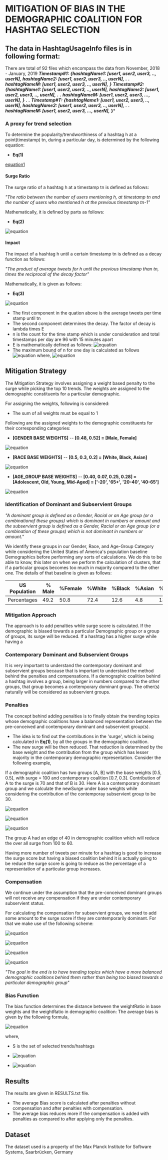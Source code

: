 # MITIGATION OF BIAS IN THE DEMOGRAPHIC COALITION FOR HASHTAG SELECTION

## The data in HashtagUsageInfo files is in following format:
There are total of 92 files which encompass the data from November, 2018 - January, 2019 
***Timestamp#1:***
***{hashtagName1: [user1, user2, user3, .., userN],***
***hashtagName2: [user1, user2, user3, .., userN],***
***.***
***.***
***hashtagNameM: [user1, user2, user3, .., userN],***
***}***
***Timestamp#2:***
***{hashtagName1: [user1, user2, user3, .., userN],***
***hashtagName2: [user1, user2, user3, .., userN],***
***.***
***.***
***hashtagNameM: [user1, user2, user3, ..., userN],***
***}***
***.***
***.***
***Timestamp#T:*** 
***{hashtagName1: [user1, user2, user3, .., userN],***
***hashtagName2: [user1, user2, user3, .., userN],***
***.***
***.***
***hashtagNameM: [user1, user2, user3, ..., userN],***
**}*** 

### A proxy for trend selection

To determine the popularity/trendworthiness of a hashtag h at a point(timestamp) tn, during a particular day, is determined by the following equation:

- **Eq(1)**

[equation1](http://www.sciweavers.org/upload/Tex2Img_1598621917/render.png)


#### Surge Ratio

The surge ratio of a hashtag h at a timestamp tn is defined as follows:

*"The ratio between the number of users mentioning h, at timestamp tn and the number of users who mentioned h at the previous timestamp tn-1"*

Mathematically, it is defined by parts as follows:

- **Eq(2)**

![equation](http://www.sciweavers.org/upload/Tex2Img_1598622921/render.png)


#### Impact

The impact of a hashtag h until a certain timestamp tn is defined as a decay function as follows:

*"The product of average tweets for h until the previous timestamp than tn, times the reciprocal of the decay factor"*

Mathematically, it is given as follows:

- **Eq(3)**

![equation](http://www.sciweavers.org/upload/Tex2Img_1598624614/render.png)


  - The first component in the quation above is the average tweets per time stamp until tn
  - The second component determines the decay. The factor of decay is lambda times E
  - n is the count for the time stamp which is under consideration and total timestamps per day are 96 with 15 minutes apart
  - E is mathematically defined as follows:
  ![equation](http://www.sciweavers.org/upload/Tex2Img_1598625002/render.png)
  - The maximum bound of n for one day is calculated as follows
  ![equation](http://www.sciweavers.org/upload/Tex2Img_1598635008/render.png)
where,
  ![equation](http://www.sciweavers.org/upload/Tex2Img_1598635170/render.png)
 

## Mitigation Strategy

The Mitigation Strategy involves assigning a weight based penalty to the surge while picking the top 10 trends.
The weights are assigned to the demographic constituents for a particular demographic.

For assigning the weights, following is considered:
- The sum of all weights must be equal to 1

Following are the assigned weights to the demographic constituents for their corresponding categories:

- **[GENDER BASE WEIGHTS]**
-- **[0.48, 0.52] = [Male, Female]**

 ![equation](http://www.sciweavers.org/upload/Tex2Img_1598636531/render.png) 
 
- **[RACE BASE WEIGHTS]**
-- **[0.5, 0.3, 0.2] = [White, Black, Asian]**

![equation](http://www.sciweavers.org/upload/Tex2Img_1598636618/render.png)

- **[AGE_GROUP BASE WEIGHTS]**
-- **[0.40, 0.07, 0.25, 0.28] = [Adolescent, Old, Young, Mid-Aged] = ['-20', '65+', '20-40', '40-65']**

![equation](http://www.sciweavers.org/upload/Tex2Img_1598636785/render.png)


### Identification of Dominant and Subservient Groups

*"A dominant group is defined as a Gender, Racial or an Age group (or a combinationof these groups) which is dominant in numbers or amount and the subservient group is defined as a Gender, Racial or an Age group (or a combination of these groups) which is not dominant in numbers or amount."*

We identify these groups in our Gender, Race, and Age-Group Category while considering the United States of America's population baseline Demographics before performing any sorts of calculations. We do this to be able to know, this later on when we perform the calculation of clusters, that if a particular groups becomes too much in majority compared to the other one. The details of that baseline is given as follows:



| **US Population**      | % Male | %Female | %White | %Black | %Asian | %Adol. | %Old | %Young | %Mid-Aged |
| ---------------------- |--------|---------| -------|--------|--------|--------|------|--------|-----------|
|    Percentages         |  49.2  |   50.8  |  72.4  |   12.6 |   4.8  |  13.6  | 13.5 |  26.7  |    33.2   |


### Mitigation Approach
The approach is to add penalties while surge score is calculated. If the demographic is biased towards a particular Demographic group or a group of groups, its surge will be reduced.
If a hashtag has a higher surge while having a 

### Contemporary Dominant and Subservient Groups

It is very important to understand the contemporary dominant and subservient groups because that is important to understand the method behind the penalties and compensations.
If a demographic coalition behind a hashtag involves a group, being larger in numbers compared to the other groups, that group becomes a contemporary dominant group. The other(s) naturally will be considered as subservient groups.


### Penalties
The concept behind adding penalties is to finally obtain the trending topics whose demographic coalitions have a balanced representation between the pre-conceived and contemporary dominant and subservient group(s).

- The idea is to find out the contributions in the 'surge', which is being calculated in **Eq(1)**, by all the groups in the demographic coalition.
- The new surge will be then reduced. That reduction is determined by the base weight and the contribution from the group which has lesser majority in the contemporary demographic representation. Consider the following example, 

If a demographic coalition has two groups [A, B] with the base weights [0.5, 0.5], with surge = 100 and contemporary coalition [0.7, 0.3]. Contribution of A to the surge is 70 and that of B is 30. Here A is a contemporary dominant group and we calculate the newSurge under base weights while considering the contribution of the contemporay subservient group to be 30.

![equation](http://www.sciweavers.org/upload/Tex2Img_1598679851/render.png)

![equation](http://www.sciweavers.org/upload/Tex2Img_1598679960/render.png)

![equation](http://www.sciweavers.org/upload/Tex2Img_1598680042/render.png)

The group A had an edge of 40 in demographic coalition which will reduce the over all surge from 100 to 60.

Having more number of tweets per minute for a hashtag is good to increase the surge score but having a biased coalition behind it is actually going to be reduce the surge score is going to reduce as the percentage of a representation of a particular group increases.

### Compensation

We continue under the assumption that the pre-conceived dominant groups will not receive any compensation if they are under contemporary subservient status.

For calculating the compensation for subservient groups, we need to add some amount to the surge score if they are contemporarily dominant. For that we make use of the following scheme: 

![equation](http://www.sciweavers.org/upload/Tex2Img_1598679960/render.png)

![equation](http://www.sciweavers.org/upload/Tex2Img_1598681238/render.png)

![equation](http://www.sciweavers.org/upload/Tex2Img_1598681282/render.png)

![equation](http://www.sciweavers.org/upload/Tex2Img_1598681328/render.png)



*"The goal in the end is to have trending topics which have a more balanced demographic coalitions behind them rather than being too biased towards a particular demographic group"*


### Bias Function

The bias function determines the distance between the weightRatio in base weights and the weightRatio in demographic coalition: The average bias is given by the following formula,

![equation](http://www.sciweavers.org/upload/Tex2Img_1598682965/render.png)

where,
- S is the set of selected trends/hashtags

- ![equation](http://www.sciweavers.org/upload/Tex2Img_1598683051/render.png)

- ![equation](http://www.sciweavers.org/upload/Tex2Img_1598683119/render.png) 

## Results
The results are given in RESULTS.txt file.

- The average Bias score is calculated after penalties without compensation and after penalties with compensation.
- The average bias reduces more if the compensation is added with penalties as compared to after applying only the penalties.

## Dataset

The dataset used is a property of the Max Planck Institute for Software Systems, Saarbrücken, Germany
